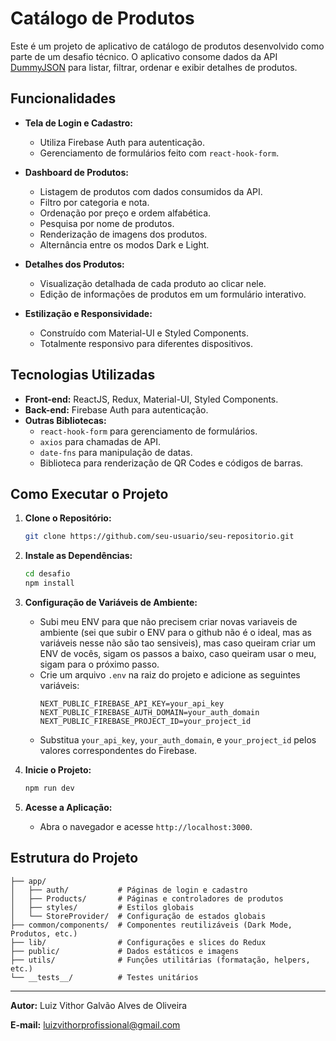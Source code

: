 # Catálogo de Produtos

Este é um projeto de aplicativo de catálogo de produtos desenvolvido como parte de um desafio técnico. O aplicativo consome dados da API [DummyJSON](https://dummyjson.com/) para listar, filtrar, ordenar e exibir detalhes de produtos.

## **Funcionalidades**

- **Tela de Login e Cadastro:**

  - Utiliza Firebase Auth para autenticação.
  - Gerenciamento de formulários feito com `react-hook-form`.

- **Dashboard de Produtos:**

  - Listagem de produtos com dados consumidos da API.
  - Filtro por categoria e nota.
  - Ordenação por preço e ordem alfabética.
  - Pesquisa por nome de produtos.
  - Renderização de imagens dos produtos.
  - Alternância entre os modos Dark e Light.

- **Detalhes dos Produtos:**

  - Visualização detalhada de cada produto ao clicar nele.
  - Edição de informações de produtos em um formulário interativo.

- **Estilização e Responsividade:**
  - Construído com Material-UI e Styled Components.
  - Totalmente responsivo para diferentes dispositivos.

## **Tecnologias Utilizadas**

- **Front-end:** ReactJS, Redux, Material-UI, Styled Components.
- **Back-end:** Firebase Auth para autenticação.
- **Outras Bibliotecas:**
  - `react-hook-form` para gerenciamento de formulários.
  - `axios` para chamadas de API.
  - `date-fns` para manipulação de datas.
  - Biblioteca para renderização de QR Codes e códigos de barras.

## **Como Executar o Projeto**

1. **Clone o Repositório:**
   ```bash
   git clone https://github.com/seu-usuario/seu-repositorio.git
   ```
2. **Instale as Dependências:**

   ```bash
   cd desafio
   npm install
   ```

3. **Configuração de Variáveis de Ambiente:**
   - Subi meu ENV para que não precisem criar novas variaveis de ambiente (sei que subir o ENV para o github não é o ideal, mas as variáveis nesse não são tao sensiveis), mas caso queiram criar um ENV de vocês, sigam os passos a baixo, caso queiram usar o meu, sigam para o próximo passo.
   - Crie um arquivo `.env` na raiz do projeto e adicione as seguintes variáveis:
     ```env
     NEXT_PUBLIC_FIREBASE_API_KEY=your_api_key
     NEXT_PUBLIC_FIREBASE_AUTH_DOMAIN=your_auth_domain
     NEXT_PUBLIC_FIREBASE_PROJECT_ID=your_project_id
     ```
   - Substitua `your_api_key`, `your_auth_domain`, e `your_project_id` pelos valores correspondentes do Firebase.

4. **Inicie o Projeto:**

   ```bash
   npm run dev
   ```

5. **Acesse a Aplicação:**
   - Abra o navegador e acesse `http://localhost:3000`.

## **Estrutura do Projeto**

```
├── app/
│   ├── auth/           # Páginas de login e cadastro
│   ├── Products/       # Páginas e controladores de produtos
│   ├── styles/         # Estilos globais
│   └── StoreProvider/  # Configuração de estados globais
├── common/components/  # Componentes reutilizáveis (Dark Mode, Produtos, etc.)
├── lib/                # Configurações e slices do Redux
├── public/             # Dados estáticos e imagens
├── utils/              # Funções utilitárias (formatação, helpers, etc.)
└── __tests__/          # Testes unitários
```

---

**Autor:** Luiz Vithor Galvão Alves de Oliveira

**E-mail:** luizvithorprofissional@gmail.com
